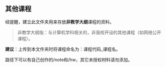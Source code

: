 ## 其他课程

经提醒，建立此文件夹用来存放**非教学大纲**课程的资料。

> 非教学大纲指：与计算机学科相关的，非我校开设的其他课程（如网络公开课程）。

**建议**：上传到本文件夹时将课程命名为：课程代码_课程名。

路径下可以有自己创作的/note和/hw，其它未授权材料请勿添加。



